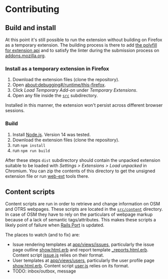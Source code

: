 # Contributing

## Build and install

At this point it's still possible to run the extension without building on Firefox as a temporary extension. The building process is there to add [the polyfill for extension api](https://github.com/mozilla/webextension-polyfill) and to satisfy the linter during the submission process on [addons.mozilla.org](https://addons.mozilla.org/developers/).

### Install as a temporary extension in Firefox

1. Download the extension files (clone the repository).
2. Open [about:debugging#/runtime/this-firefox](about:debugging#/runtime/this-firefox).
3. Click *Load Temporary Add-on* under *Temporary Extensions*.
4. Open any file inside the [`src`](./src) subdirectory.

Installed in this manner, the extension won't persist across different browser sessions.

### Build

1. Install [Node.js](https://nodejs.org/). Version 14 was tested.
2. Download the extension files (clone the repository).
3. run `npm install`
4. run `npm run build`

After these steps `dist` subdirectory should contain the unpacked extension suitable to be loaded with *Settings > Extensions > Load unpacked* in Chromium. You can zip the contents of this directory to get the unsigned extension file or run [web-ext](https://github.com/mozilla/web-ext) tools there.

## Content scripts

Content scripts are run in order to retrieve and change information on OSM and OTRS webpages. These scripts are located in the [`src/content`](./src/content) directory. In case of OSM they have to rely on the particulars of webpage markup because of a lack of semantic tags/attributes. This makes these scripts a likely point of failure when [Rails Port](https://github.com/openstreetmap/openstreetmap-website) is updated.

The places to watch (and to fix) are:

- Issue rendering templates at [app/views/issues](https://github.com/openstreetmap/openstreetmap-website/tree/master/app/views/issues), particularly the issue page outline [show.html.erb](https://github.com/openstreetmap/openstreetmap-website/blob/master/app/views/issues/show.html.erb) and report template [_reports.html.erb](https://github.com/openstreetmap/openstreetmap-website/blob/master/app/views/issues/_reports.html.erb). Content script [issue.js](./src/content/issue.js) relies on their format.
- User templates at [app/views/users](https://github.com/openstreetmap/openstreetmap-website/tree/master/app/views/users), particularly the user profile page [show.html.erb](https://github.com/openstreetmap/openstreetmap-website/blob/master/app/views/users/show.html.erb). Content script [user.js](./src/content/user.js) relies on its format.
- TODO: inbox/outbox, message
